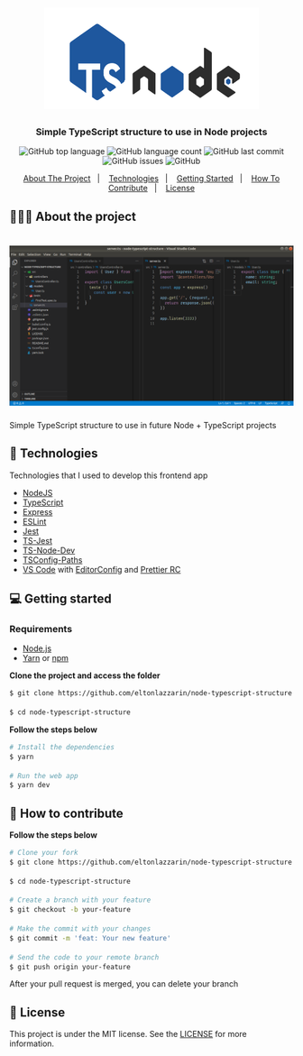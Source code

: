 <h1 align="center">
	<img alt="Project Logo" src="https://github.com/eltonlazzarin/node-typescript-structure/blob/master/screenshots/tsnodejs.png" height="180px" width="380px" />
</h1>

<h3 align="center">
  Simple TypeScript structure to use in Node projects
</h3>

<p align="center"></p>

<p align="center">
  <img alt="GitHub top language" src="https://img.shields.io/github/languages/top/eltonlazzarin/node-typescript-structure">

  <img alt="GitHub language count" src="https://img.shields.io/github/languages/count/eltonlazzarin/node-typescript-structure">

  <img alt="GitHub last commit" src="https://img.shields.io/github/last-commit/eltonlazzarin/node-typescript-structure">

  <img alt="GitHub issues" src="https://img.shields.io/github/issues/eltonlazzarin/node-typescript-structure">

  <img alt="GitHub" src="https://img.shields.io/github/license/eltonlazzarin/node-typescript-structure">
</p>

<p align="center">
  <a href="#-about-the-project">About The Project</a>&nbsp;&nbsp;&nbsp;|&nbsp;&nbsp;&nbsp;
  <a href="#-technologies">Technologies</a>&nbsp;&nbsp;&nbsp;|&nbsp;&nbsp;&nbsp;
  <a href="#-getting-started">Getting Started</a>&nbsp;&nbsp;&nbsp;|&nbsp;&nbsp;&nbsp;
  <a href="#-how-to-contribute">How To Contribute</a>&nbsp;&nbsp;&nbsp;|&nbsp;&nbsp;&nbsp;
  <a href="#-license">License</a>
</p>

## 👨🏻‍💻 About the project

<h1 align="center">
	<img alt="VSCode Project Codes" src="https://github.com/eltonlazzarin/node-typescript-structure/blob/master/screenshots/vscode.png" />
</h1>

<p>Simple TypeScript structure to use in future Node + TypeScript projects</p>

## 🚀 Technologies

Technologies that I used to develop this frontend app

- [NodeJS](https://nodejs.org/en)
- [TypeScript](https://www.typescriptlang.org)
- [Express](https://github.com/expressjs/express)
- [ESLint](https://eslint.org/docs/user-guide/getting-started)
- [Jest](https://jestjs.io/docs/en/getting-started.html)
- [TS-Jest](https://github.com/kulshekhar/ts-jest)
- [TS-Node-Dev](https://github.com/whitecolor/ts-node-dev)
- [TSConfig-Paths](https://www.typescriptlang.org/docs/handbook/module-resolution.html)
- [VS Code](https://code.visualstudio.com) with [EditorConfig](https://marketplace.visualstudio.com/items?itemName=EditorConfig.EditorConfig) and [Prettier RC](https://github.com/prettier/prettier)

## 💻 Getting started

### Requirements

- [Node.js](https://nodejs.org/en/)
- [Yarn](https://classic.yarnpkg.com/) or [npm](https://www.npmjs.com/)

**Clone the project and access the folder**

```bash
$ git clone https://github.com/eltonlazzarin/node-typescript-structure.git

$ cd node-typescript-structure
```

**Follow the steps below**

```bash
# Install the dependencies
$ yarn

# Run the web app
$ yarn dev
```

## 🤔 How to contribute

**Follow the steps below**

```bash
# Clone your fork
$ git clone https://github.com/eltonlazzarin/node-typescript-structure.git

$ cd node-typescript-structure

# Create a branch with your feature
$ git checkout -b your-feature

# Make the commit with your changes
$ git commit -m 'feat: Your new feature'

# Send the code to your remote branch
$ git push origin your-feature
```

After your pull request is merged, you can delete your branch

## 📝 License

This project is under the MIT license. See the [LICENSE](https://github.com/eltonlazzarin/node-typescript-structure/blob/master/LICENSE) for more information.
